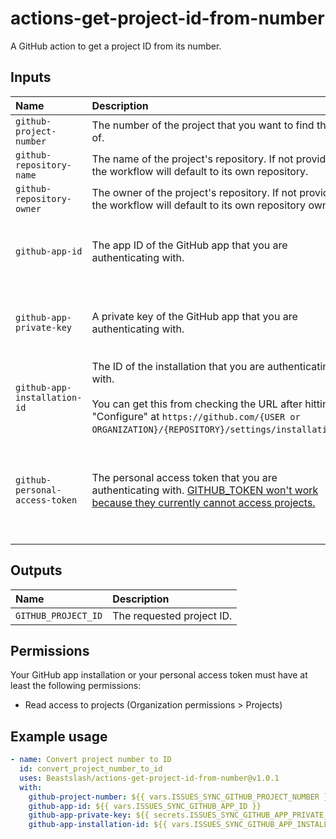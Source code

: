 # actions-get-project-id-from-number
A GitHub action to get a project ID from its number.

## Inputs
| Name | Description | Required? |
| :- | :- | :- |
| `github-project-number` | The number of the project that you want to find the ID of. | Yes |
| `github-repository-name` | The name of the project's repository. If not provided, the workflow will default to its own repository. | No |
| `github-repository-owner` | The owner of the project's repository. If not provided, the workflow will default to its own repository owner. | No |
| `github-app-id` | The app ID of the GitHub app that you are authenticating with. | Only if `github-personal-access-token` is not provided |
| `github-app-private-key` | A private key of the GitHub app that you are authenticating with. | Only if `github-personal-access-token` is not provided |
| `github-app-installation-id` | The ID of the installation that you are authenticating with.<br /><br />You can get this from checking the URL after hitting "Configure" at `https://github.com/{USER or ORGANIZATION}/{REPOSITORY}/settings/installations`. | Only if `github-personal-access-token` is not provided |
| `github-personal-access-token` | The personal access token that you are authenticating with. [GITHUB_TOKEN won't work because they currently cannot access projects.](https://docs.github.com/en/issues/planning-and-tracking-with-projects/automating-your-project/automating-projects-using-actions#github-actions-workflows) | Only if `github-app-id`, `github-app-private-key`, and `github-app-installation-id` are not provided |

## Outputs
| Name | Description |
| :- | :- |
| `GITHUB_PROJECT_ID` | The requested project ID. |

## Permissions
Your GitHub app installation or your personal access token must have at least the following permissions:
* Read access to projects (Organization permissions > Projects)

## Example usage
```yml
- name: Convert project number to ID
  id: convert_project_number_to_id
  uses: Beastslash/actions-get-project-id-from-number@v1.0.1
  with:
    github-project-number: ${{ vars.ISSUES_SYNC_GITHUB_PROJECT_NUMBER }}
    github-app-id: ${{ vars.ISSUES_SYNC_GITHUB_APP_ID }}
    github-app-private-key: ${{ secrets.ISSUES_SYNC_GITHUB_APP_PRIVATE_KEY }}
    github-app-installation-id: ${{ vars.ISSUES_SYNC_GITHUB_APP_INSTALLATION_ID }}
```
